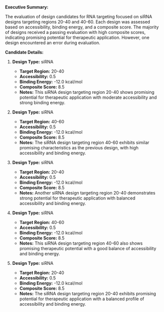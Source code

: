 **Executive Summary:**

The evaluation of design candidates for RNA targeting focused on siRNA designs targeting regions 20-40 and 40-60. Each design was assessed based on accessibility, binding energy, and a composite score. The majority of designs received a passing evaluation with high composite scores, indicating promising potential for therapeutic application. However, one design encountered an error during evaluation.

**Candidate Details:**

1. **Design Type:** siRNA
   - **Target Region:** 20-40
   - **Accessibility:** 0.5
   - **Binding Energy:** -12.0 kcal/mol
   - **Composite Score:** 8.5
   - **Notes:** This siRNA design targeting region 20-40 shows promising potential for therapeutic application with moderate accessibility and strong binding energy.

2. **Design Type:** siRNA
   - **Target Region:** 40-60
   - **Accessibility:** 0.5
   - **Binding Energy:** -12.0 kcal/mol
   - **Composite Score:** 8.5
   - **Notes:** The siRNA design targeting region 40-60 exhibits similar promising characteristics as the previous design, with high accessibility and binding energy.

3. **Design Type:** siRNA
   - **Target Region:** 20-40
   - **Accessibility:** 0.5
   - **Binding Energy:** -12.0 kcal/mol
   - **Composite Score:** 8.5
   - **Notes:** Another siRNA design targeting region 20-40 demonstrates strong potential for therapeutic application with balanced accessibility and binding energy.

4. **Design Type:** siRNA
   - **Target Region:** 40-60
   - **Accessibility:** 0.5
   - **Binding Energy:** -12.0 kcal/mol
   - **Composite Score:** 8.5
   - **Notes:** This siRNA design targeting region 40-60 also shows promising therapeutic potential with a good balance of accessibility and binding energy.

5. **Design Type:** siRNA
   - **Target Region:** 20-40
   - **Accessibility:** 0.5
   - **Binding Energy:** -12.0 kcal/mol
   - **Composite Score:** 8.5
   - **Notes:** The siRNA design targeting region 20-40 exhibits promising potential for therapeutic application with a balanced profile of accessibility and binding energy.